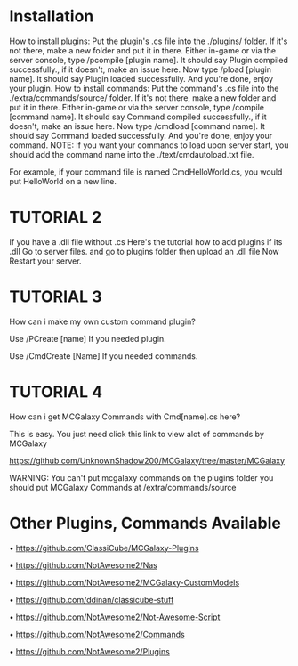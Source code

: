 
# Installation
How to install plugins:
Put the plugin's .cs file into the ./plugins/ folder. If it's not there, make a new folder and put it in there.
Either in-game or via the server console, type /pcompile [plugin name]. It should say Plugin compiled successfully., if it doesn't, make an issue here.
Now type /pload [plugin name]. It should say Plugin loaded successfully.
And you're done, enjoy your plugin.
How to install commands:
Put the command's .cs file into the ./extra/commands/source/ folder. If it's not there, make a new folder and put it in there.
Either in-game or via the server console, type /compile [command name]. It should say Command compiled successfully., if it doesn't, make an issue here.
Now type /cmdload [command name]. It should say Command loaded successfully.
And you're done, enjoy your command.
NOTE: If you want your commands to load upon server start, you should add the command name into the ./text/cmdautoload.txt file.

For example, if your command file is named CmdHelloWorld.cs, you would put HelloWorld on a new line.




#                   TUTORIAL 2




 If you have a .dll file without .cs Here's the tutorial how to add plugins if its .dll Go to server files. and go to plugins folder then upload an .dll file Now 
Restart your server.


#                   TUTORIAL 3

 How can i make my own custom command plugin?

Use /PCreate [name] If you needed plugin.

Use /CmdCreate [Name] If you needed commands.


#                     TUTORIAL 4

   
  How can i get MCGalaxy Commands with Cmd[name].cs here?


  This is easy. You just need click this link to view alot of commands by MCGalaxy

 https://github.com/UnknownShadow200/MCGalaxy/tree/master/MCGalaxy

 WARNING: You can't put mcgalaxy commands on the plugins folder you should put MCGalaxy Commands at /extra/commands/source


# Other Plugins, Commands Available 
• https://github.com/ClassiCube/MCGalaxy-Plugins

• https://github.com/NotAwesome2/Nas

• https://github.com/NotAwesome2/MCGalaxy-CustomModels

• https://github.com/ddinan/classicube-stuff

• https://github.com/NotAwesome2/Not-Awesome-Script

• https://github.com/NotAwesome2/Commands

• https://github.com/NotAwesome2/Plugins
